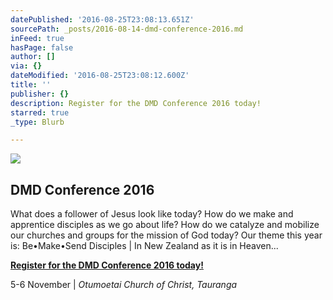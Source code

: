```yaml
---
datePublished: '2016-08-25T23:08:13.651Z'
sourcePath: _posts/2016-08-14-dmd-conference-2016.md
inFeed: true
hasPage: false
author: []
via: {}
dateModified: '2016-08-25T23:08:12.600Z'
title: ''
publisher: {}
description: Register for the DMD Conference 2016 today!
starred: true
_type: Blurb

---
```

![](https://the-grid-user-content.s3-us-west-2.amazonaws.com/2355ce3b-c4ee-40ae-b847-b539a4a61395.png)

<article style=""><h1>DMD Conference 2016</h1><p>What does a follower of Jesus look like today? How do we make and apprentice disciples as we go about life? How do we catalyze and mobilize our churches and groups for the mission of God today? Our theme this year is: Be•Make•Send Disciples | In New Zealand as it is in Heaven...</p></article>

**[Register for the DMD Conference 2016 today!][0]**

5-6 November | _Otumoetai Church of Christ, Tauranga_

[0]: http://dmdconference2016.eventbrite.co.nz/